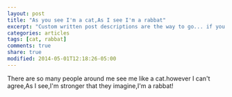 ```yaml
---
layout: post
title: "As you see I'm a cat,As I see I'm a rabbat"
excerpt: "Custom written post descriptions are the way to go... if you're not lazy."
categories: articles
tags: [cat, rabbat]
comments: true
share: true
modified: 2014-05-01T12:18:26-05:00
---
```


There are so many people around me see me like a cat.however I can't agree,As I see,I'm stronger that they imagine,I'm a rabbat!



